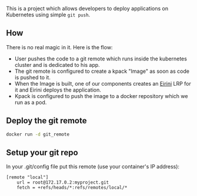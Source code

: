 This is a project which allows developers to deploy applications on Kubernetes using simple `git push`.

## How

There is no real magic in it. Here is the flow:

- User pushes the code to a git remote which runs inside the kubernetes cluster and is dedicated to his app.
- The git remote is configured to create a kpack "Image" as soon as code is pushed to it.
- When the Image is built, one of our components creates an [Eirini](https://github.com/cloudfoundry-incubator/eirini) LRP for it and Eirini deploys the application.
- Kpack is configured to push the image to a docker repository which we run as a pod.

## Deploy the git remote


```bash
docker run -d git_remote
```

## Setup your git repo

In your .git/config file put this remote (use your container's IP address):

```
[remote "local"]
	url = root@172.17.0.2:myproject.git
	fetch = +refs/heads/*:refs/remotes/local/*

```
